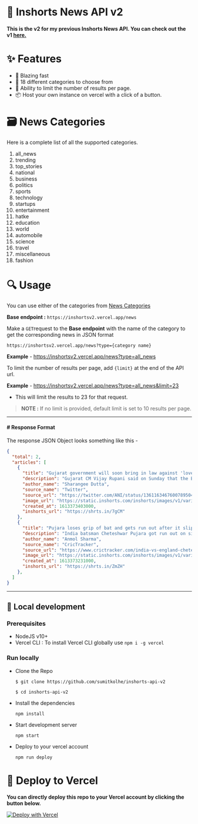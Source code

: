 # 📰 Inshorts News API v2

#### This is the v2 for my previous Inshorts News API. You can check out the v1 [here.](https://github.com/sumitkolhe/inshorts-api)

# :sparkles: Features

- :rocket: Blazing fast
- :page_facing_up: 18 different categories to choose from
- :construction: Ability to limit the number of results per page.
- :package: Host your own instance on vercel with a click of a button.

# :card_file_box: News Categories

Here is a complete list of all the supported categories.

1. all_news
2. trending
3. top_stories
4. national
5. business
6. politics
7. sports
8. technology
9. startups
10. entertainment
11. hatke
12. education
13. world
14. automobile
15. science
16. travel
17. miscellaneous
18. fashion

# :mag: Usage

You can use either of the categories from [News Categories](#news-categories)

**Base endpoint :** `https://inshortsv2.vercel.app/news`

Make a `GET`request to the **Base endpoint** with the name of the category to get the corresponding news in JSON format

```
https://inshortsv2.vercel.app/news?type={category name}
```

**Example** - https://inshortsv2.vercel.app/news?type=all_news

To limit the number of results per page, add `{limit}` at the end of the API url.

**Example** - https://inshortsv2.vercel.app/news?type=all_news&limit=23 
- This will limit the results to 23 for that request.

> **NOTE :** If no limit is provided, default limit is set to 10 results per page.

---

#### # Response Format

The response JSON Object looks something like this -

```JSON
{
  "total": 2,
  "articles": [
    {
      "title": "Gujarat government will soon bring in law against 'love jihad': CM",
      "description": "Gujarat CM Vijay Rupani said on Sunday that the BJP-led state government will soon introduce law against 'love jihad'. \"The manner in which girls are being lured, won't go on for long,\" he added at a poll rally in Vadodara. BJP-led governments in UP and Madhya Pradesh have already brought in similar laws against conversion through fraudulent means or marriage.",
      "author_name": "Sharangee Dutta",
      "source_name": "Twitter",
      "source_url": "https://twitter.com/ANI/status/1361163467600789504?utm_campaign=fullarticle&utm_medium=referral&utm_source=inshorts",
      "image_url": "https://static.inshorts.com/inshorts/images/v1/variants/jpg/m/2021/02_feb/15_mon/img_1613372177248_930.jpg?",
      "created_at": 1613373403000,
      "inshorts_url": "https://shrts.in/7gCM"
    },
    {
      "title": "Pujara loses grip of bat and gets run out after it slips out of his hand",
      "description": "India batsman Cheteshwar Pujara got run out on sixth delivery of the third day of the second Test against England. The 33-year-old flicked a delivery to the short leg fielder, who threw the ball back to the keeper. Pujara failed to reach the crease in time as he lost the grip of his bat, which slipped out of his hand.",
      "author_name": "Anmol Sharma",
      "source_name": "CricTracker",
      "source_url": "https://www.crictracker.com/india-vs-england-cheteshwar-pujara-drops-his-bat-gets-run-out-in-bizarre-fashion/?amp=&utm_campaign=fullarticle&utm_medium=referral&utm_source=inshorts",
      "image_url": "https://static.inshorts.com/inshorts/images/v1/variants/jpg/m/2021/02_feb/15_mon/img_1613371011546_262.jpg?",
      "created_at": 1613373231000,
      "inshorts_url": "https://shrts.in/ZmZH"
    },
  ]
}
```

---

## :construction_worker: Local development

### Prerequisites

- NodeJS v10+
- Vercel CLI : To install Vercel CLI globally use `npm i -g vercel`

### Run locally

- Clone the Repo

  ```
  $ git clone https://github.com/sumitkolhe/inshorts-api-v2

  $ cd inshorts-api-v2
  ```

- Install the dependencies

  ```
  npm install
  ```

- Start development server

  ```
  npm start
  ```

- Deploy to your vercel account

  ```
  npm run deploy
  ```

# :rocket: Deploy to Vercel

**You can directly deploy this repo to your Vercel account by clicking the button below.**
<br>

[![Deploy with Vercel](https://vercel.com/button)](https://vercel.com/import/project?template=https://github.com/sumitkolhe/inshorts-api-v2)
